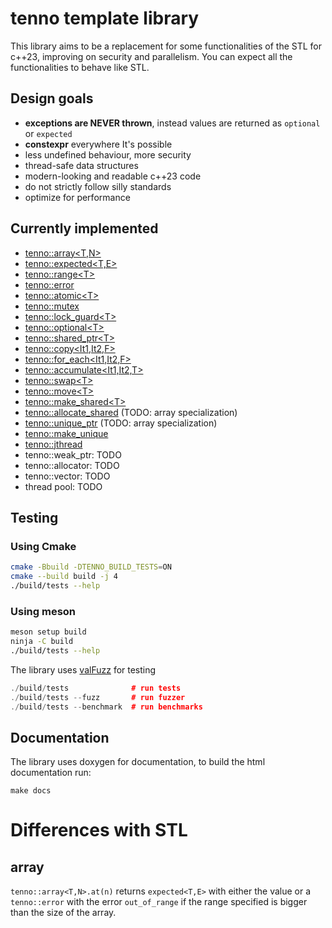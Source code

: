# tenno template library

This library aims to be a replacement for some functionalities of the STL for c++23,
improving on security and parallelism. You can expect all the functionalities to behave like STL.

## Design goals
- **exceptions are NEVER thrown**, instead values are returned as `optional` or `expected`
- **constexpr** everywhere It's possible
- less undefined behaviour, more security
- thread-safe data structures
- modern-looking and readable c++23 code
- do not strictly follow silly standards
- optimize for performance

## Currently implemented
- [tenno::array<T,N>](./include/tenno/array.hpp)
- [tenno::expected<T,E>](./include/tenno/expected.hpp)
- [tenno::range\<T>](./include/tenno/ranges.hpp)
- [tenno::error](./include/tenno/error.hpp)
- [tenno::atomic\<T>](./include/tenno/atomic.hpp)
- [tenno::mutex](./include/tenno/mutex.hpp)
- [tenno::lock_guard\<T>](./include/tenno/mutex.hpp)
- [tenno::optional\<T>](./include/tenno/optional.hpp)
- [tenno::shared_ptr\<T>](./include/tenno/shared_ptr.hpp)
- [tenno::copy<It1,It2,F>](./include/tenno/algorithm.hpp)
- [tenno::for_each<It1,It2,F>](./include/tenno/algorithm.hpp)
- [tenno::accumulate<It1,It2,T>](./include/tenno/algorithm.hpp)
- [tenno::swap\<T>](./include/tenno/algorithm.hpp)
- [tenno::move\<T>](./include/tenno/utility.hpp)
- [tenno::make_shared\<T>](./include/tenno/memory.hpp)
- [tenno::allocate_shared](./include/tenno/memory) (TODO: array specialization)
- [tenno::unique_ptr](./include/tenno/unique_ptr.hpp) (TODO: array specialization)
- [tenno::make_unique](./include/tenno/memory.hpp)
- [tenno::jthread](./include/tenno/thread.hpp)
- tenno::weak_ptr: TODO
- tenno::allocator: TODO
- tenno::vector: TODO
- thread pool: TODO

## Testing

### Using Cmake
```bash
cmake -Bbuild -DTENNO_BUILD_TESTS=ON
cmake --build build -j 4
./build/tests --help
```

### Using meson

```bash
meson setup build
ninja -C build
./build/tests --help
```

The library uses [valFuzz](https://github.com/San7o/valFuzz) for testing
```c++
./build/tests              # run tests
./build/tests --fuzz       # run fuzzer
./build/tests --benchmark  # run benchmarks
```

## Documentation

The library uses doxygen for documentation, to build the html documentation run:
```
make docs
```

# Differences with STL

## array

`tenno::array<T,N>.at(n)` returns `expected<T,E>` with either the value
or a `tenno::error` with the error `out_of_range` if the range specified
is bigger than the size of the array.
